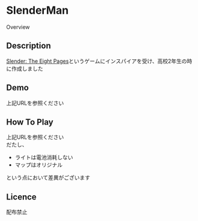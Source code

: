 SlenderMan
====

Overview

## Description
[Slender: The Eight Pages](https://dic.nicovideo.jp/a/slender)というゲームにインスパイアを受け、高校2年生の時に作成しました

## Demo
上記URLを参照ください

## How To Play
上記URLを参照ください  
だたし、  
- ライトは電池消耗しない
- マップはオリジナル

という点において差異がございます

## Licence
配布禁止
